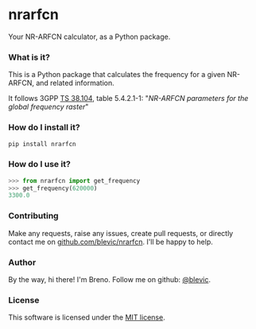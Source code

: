 # nrarfcn
Your NR-ARFCN calculator, as a Python package.

### What is it?

This is a Python package that calculates the frequency for a given NR-ARFCN, and related information.

It follows 3GPP [TS 38.104](https://portal.3gpp.org/desktopmodules/Specifications/SpecificationDetails.aspx?specificationId=3202), table 5.4.2.1-1: "_NR-ARFCN parameters for the global frequency raster_"

### How do I install it?

```bash
pip install nrarfcn
```

### How do I use it?

```python
>>> from nrarfcn import get_frequency
>>> get_frequency(620000)
3300.0
```

### Contributing

Make any requests, raise any issues, create pull requests, or directly contact me on [github.com/blevic/nrarfcn](https://github.com/blevic/nrarfcn). I'll be happy to help.

### Author

By the way, hi there! I'm Breno. Follow me on github: [@blevic](https://github.com/blevic).

### License

This software is licensed under the [MIT license](LICENSE).